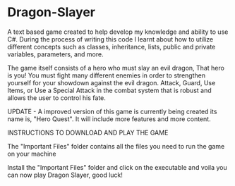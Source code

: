# Dragon-Slayer
A text based game created to help develop my knowledge and ability to use C#.
During the process of writing this code I learnt about how to utilize different concepts such as
classes, inheritance, lists, public and private variables, parameters, and more.

The game itself consists of a hero who must slay an evil dragon,
That hero is you!
You must fight many different enemies in order to strengthen yourself for your showdown against the evil dragon.
Attack, Guard, Use Items, or Use a Special Attack in the combat system that is robust and allows the user to control his fate.

UPDATE - A improved version of this game is currently being created its name is, "Hero Quest". It will include more features and more content.


INSTRUCTIONS TO DOWNLOAD AND PLAY THE GAME

The "Important Files" folder contains all the files you need to run the game on your machine

Install the "Important Files" folder and click on the executable and voila you can now play Dragon Slayer, good luck!


